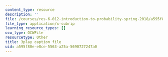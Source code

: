 ```yaml
---
content_type: resource
description: ''
file: /courses/res-6-012-introduction-to-probability-spring-2018/a595f80ee8ce5563a25a5690727247a0_gH_OmTJ9vQs.vtt
file_type: application/x-subrip
learning_resource_types: []
ocw_type: OCWFile
resourcetype: Other
title: 3play caption file
uid: a595f80e-e8ce-5563-a25a-5690727247a0
---
```


